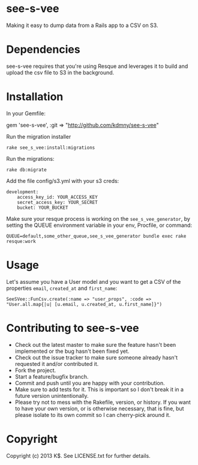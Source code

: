 see-s-vee
==========

Making it easy to dump data from a Rails app to a CSV on S3.


Dependencies
===========

see-s-vee requires that you're using Resque and leverages it to build and upload the csv file to S3 in the background.

Installation
==========

In your Gemfile:

  gem 'see-s-vee', :git => "http://github.com/kdmny/see-s-vee"


Run the migration installer

	rake see_s_vee:install:migrations 
	
Run the migrations:

	rake db:migrate

Add the file config/s3.yml with your s3 creds:

	development:
		access_key_id: YOUR_ACCESS_KEY
		secret_access_key: YOUR_SECRET
		bucket: YOUR_BUCKET

Make sure your resque process is working on the `see_s_vee_generator`,  by setting the QUEUE environment variable in your 
env, Procfile, or command:

	QUEUE=default,some_other_queue,see_s_vee_generator bundle exec rake resque:work
	
Usage
==========

Let's assume you have a User model and you want to get a CSV of the properties `email`, `created_at` and `first_name`:

	SeeSVee::FunCsv.create(:name => "user_props", :code => "User.all.map{|u| [u.email, u.created_at, u.first_name]}")





Contributing to see-s-vee
============
 
* Check out the latest master to make sure the feature hasn't been implemented or the bug hasn't been fixed yet.
* Check out the issue tracker to make sure someone already hasn't requested it and/or contributed it.
* Fork the project.
* Start a feature/bugfix branch.
* Commit and push until you are happy with your contribution.
* Make sure to add tests for it. This is important so I don't break it in a future version unintentionally.
* Please try not to mess with the Rakefile, version, or history. If you want to have your own version, or is otherwise necessary, that is fine, but please isolate to its own commit so I can cherry-pick around it.

Copyright
============

Copyright (c) 2013 K$. See LICENSE.txt for
further details.

